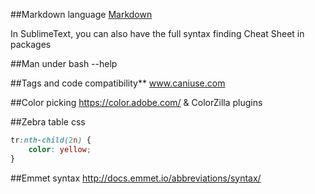 ##Markdown language
[Markdown](http://daringfireball.net/projects/markdown/)

In SublimeText, you can also have the full syntax finding Cheat Sheet in packages

##Man under bash
--help

##Tags and code compatibility**
www.caniuse.com

##Color picking
https://color.adobe.com/ & ColorZilla plugins

##Zebra table css

```css
tr:nth-child(2n) {
    color: yellow;
}
```
##Emmet syntax
http://docs.emmet.io/abbreviations/syntax/

